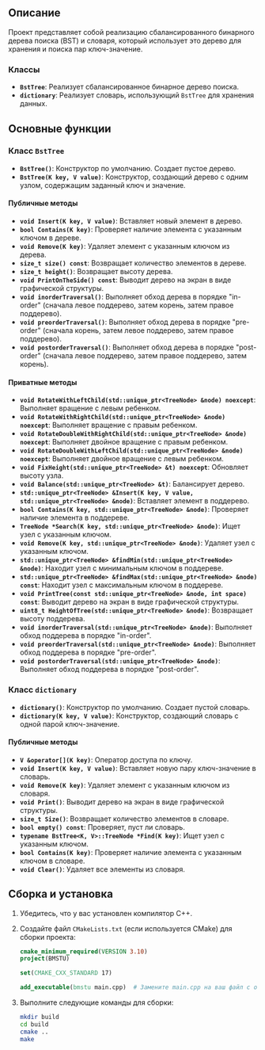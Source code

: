
## Описание

Проект представляет собой реализацию сбалансированного бинарного дерева поиска (BST) и словаря, который использует это дерево для хранения и поиска пар ключ-значение. 

### Классы

- **`BstTree`**: Реализует сбалансированное бинарное дерево поиска.
- **`dictionary`**: Реализует словарь, использующий `BstTree` для хранения данных.

## Основные функции

### Класс `BstTree`

- **`BstTree()`**: Конструктор по умолчанию. Создает пустое дерево.
- **`BstTree(K key, V value)`**: Конструктор, создающий дерево с одним узлом, содержащим заданный ключ и значение.

#### Публичные методы

- **`void Insert(K key, V value)`**: Вставляет новый элемент в дерево.
- **`bool Contains(K key)`**: Проверяет наличие элемента с указанным ключом в дереве.
- **`void Remove(K key)`**: Удаляет элемент с указанным ключом из дерева.
- **`size_t size() const`**: Возвращает количество элементов в дереве.
- **`size_t height()`**: Возвращает высоту дерева.
- **`void PrintOnTheSide() const`**: Выводит дерево на экран в виде графической структуры.
- **`void inorderTraversal()`**: Выполняет обход дерева в порядке "in-order" (сначала левое поддерево, затем корень, затем правое поддерево).
- **`void preorderTraversal()`**: Выполняет обход дерева в порядке "pre-order" (сначала корень, затем левое поддерево, затем правое поддерево).
- **`void postorderTraversal()`**: Выполняет обход дерева в порядке "post-order" (сначала левое поддерево, затем правое поддерево, затем корень).

#### Приватные методы

- **`void RotateWithLeftChild(std::unique_ptr<TreeNode> &node) noexcept`**: Выполняет вращение с левым ребенком.
- **`void RotateWithRightChild(std::unique_ptr<TreeNode> &node) noexcept`**: Выполняет вращение с правым ребенком.
- **`void RotateDoubleWithRightChild(std::unique_ptr<TreeNode> &node) noexcept`**: Выполняет двойное вращение с правым ребенком.
- **`void RotateDoubleWithLeftChild(std::unique_ptr<TreeNode> &node) noexcept`**: Выполняет двойное вращение с левым ребенком.
- **`void FixHeight(std::unique_ptr<TreeNode> &t) noexcept`**: Обновляет высоту узла.
- **`void Balance(std::unique_ptr<TreeNode> &t)`**: Балансирует дерево.
- **`std::unique_ptr<TreeNode> &Insert(K key, V value, std::unique_ptr<TreeNode> &node)`**: Вставляет элемент в поддерево.
- **`bool Contains(K key, std::unique_ptr<TreeNode> &node)`**: Проверяет наличие элемента в поддереве.
- **`TreeNode *Search(K key, std::unique_ptr<TreeNode> &node)`**: Ищет узел с указанным ключом.
- **`void Remove(K key, std::unique_ptr<TreeNode> &node)`**: Удаляет узел с указанным ключом.
- **`std::unique_ptr<TreeNode> &findMin(std::unique_ptr<TreeNode> &node)`**: Находит узел с минимальным ключом в поддереве.
- **`std::unique_ptr<TreeNode> &findMax(std::unique_ptr<TreeNode> &node) const`**: Находит узел с максимальным ключом в поддереве.
- **`void PrintTree(const std::unique_ptr<TreeNode> &node, int space) const`**: Выводит дерево на экран в виде графической структуры.
- **`uint8_t HeightOfTree(std::unique_ptr<TreeNode> &node)`**: Возвращает высоту поддерева.
- **`void inorderTraversal(std::unique_ptr<TreeNode> &node)`**: Выполняет обход поддерева в порядке "in-order".
- **`void preorderTraversal(std::unique_ptr<TreeNode> &node)`**: Выполняет обход поддерева в порядке "pre-order".
- **`void postorderTraversal(std::unique_ptr<TreeNode> &node)`**: Выполняет обход поддерева в порядке "post-order".

### Класс `dictionary`

- **`dictionary()`**: Конструктор по умолчанию. Создает пустой словарь.
- **`dictionary(K key, V value)`**: Конструктор, создающий словарь с одной парой ключ-значение.

#### Публичные методы

- **`V &operator[](K key)`**: Оператор доступа по ключу.
- **`void Insert(K key, V value)`**: Вставляет новую пару ключ-значение в словарь.
- **`void Remove(K key)`**: Удаляет элемент с указанным ключом из словаря.
- **`void Print()`**: Выводит дерево на экран в виде графической структуры.
- **`size_t Size()`**: Возвращает количество элементов в словаре.
- **`bool empty() const`**: Проверяет, пуст ли словарь.
- **`typename BstTree<K, V>::TreeNode *Find(K key)`**: Ищет узел с указанным ключом.
- **`bool Contains(K key)`**: Проверяет наличие элемента с указанным ключом в словаре.
- **`void Clear()`**: Удаляет все элементы из словаря.


## Сборка и установка

1. Убедитесь, что у вас установлен компилятор C++.
2. Создайте файл `CMakeLists.txt` (если используется CMake) для сборки проекта:

    ```cmake
    cmake_minimum_required(VERSION 3.10)
    project(BMSTU)

    set(CMAKE_CXX_STANDARD 17)

    add_executable(bmstu main.cpp)  # Замените main.cpp на ваш файл с основным кодом
    ```

3. Выполните следующие команды для сборки:

    ```sh
    mkdir build
    cd build
    cmake ..
    make
    ```

